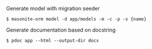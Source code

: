 Generate model with migration seeder

```
$ masonite-orm model -d app/models -m -c -p -s {name}
```

Generate documentation based on docstring

```
$ pdoc app --html --output-dir docs
```